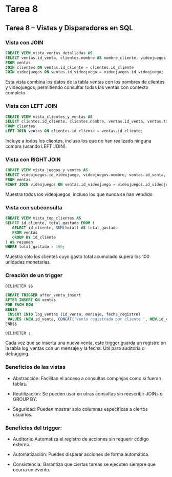 # Tarea 8

## Tarea 8 – Vistas y Disparadores en SQL  


### Vista con JOIN

```sql
CREATE VIEW vista_ventas_detalladas AS
SELECT ventas.id_venta, clientes.nombre AS nombre_cliente, videojuegos.nombre AS nombre_juego, ventas.fecha_venta, ventas.total
FROM ventas
JOIN clientes ON ventas.id_cliente = clientes.id_cliente
JOIN videojuegos ON ventas.id_videojuego = videojuegos.id_videojuego;
```
Esta vista combina los datos de la tabla ventas con los nombres de clientes y videojuegos, permitiendo consultar todas las ventas con contexto completo.

### Vista con LEFT JOIN
```sql
CREATE VIEW vista_clientes_y_ventas AS
SELECT clientes.id_cliente, clientes.nombre, ventas.id_venta, ventas.total
FROM clientes
LEFT JOIN ventas ON clientes.id_cliente = ventas.id_cliente;
```
Incluye a todos los clientes, incluso los que no han realizado ninguna compra (usando LEFT JOIN).

### Vista con RIGHT JOIN
 ```sql
CREATE VIEW vista_juegos_y_ventas AS
SELECT videojuegos.id_videojuego, videojuegos.nombre, ventas.id_venta, ventas.total
FROM ventas
RIGHT JOIN videojuegos ON ventas.id_videojuego = videojuegos.id_videojuego;
```
Muestra todos los videojuegos, incluso los que nunca se han vendido 

### Vista con subconsulta
 ```sql
CREATE VIEW vista_top_clientes AS
SELECT id_cliente, total_gastado FROM (
    SELECT id_cliente, SUM(total) AS total_gastado
    FROM ventas
    GROUP BY id_cliente
) AS resumen
WHERE total_gastado > 100;
 ```

 Muestra solo los clientes cuyo gasto total acumulado supera los 100 unidades monetarias.

### Creación de un trigger
 ```sql
DELIMITER $$

CREATE TRIGGER after_venta_insert
AFTER INSERT ON ventas
FOR EACH ROW
BEGIN
  INSERT INTO log_ventas (id_venta, mensaje, fecha_registro)
  VALUES (NEW.id_venta, CONCAT('Venta registrada por cliente ', NEW.id_cliente), NOW());
END$$

DELIMITER ;
 ```
 Cada vez que se inserta una nueva venta, este trigger guarda un registro en la tabla log_ventas con un mensaje y la fecha. Útil para auditoría o debugging.

### Beneficios de las vistas
- Abstracción: Facilitan el acceso a consultas complejas como si fueran tablas.

- Reutilización: Se pueden usar en otras consultas sin reescribir JOINs o GROUP BY.

- Seguridad: Pueden mostrar solo columnas específicas a ciertos usuarios.

### Beneficios del trigger:
- Auditoría: Automatiza el registro de acciones sin requerir código externo.

- Automatización: Puedes disparar acciones de forma automática.

- Consistencia: Garantiza que ciertas tareas se ejecuten siempre que ocurra un evento.
